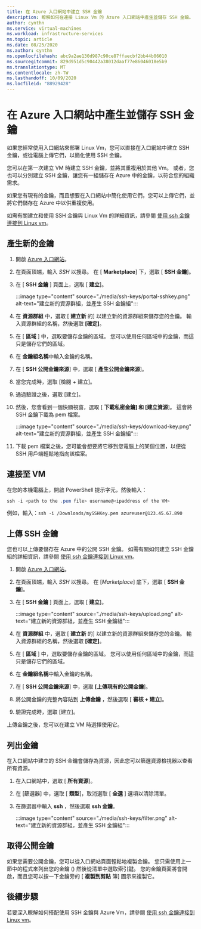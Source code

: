 ```yaml
---
title: 在 Azure 入口網站中建立 SSH 金鑰
description: 瞭解如何在連接 Linux Vm 的 Azure 入口網站中產生並儲存 SSH 金鑰。
author: cynthn
ms.service: virtual-machines
ms.workload: infrastructure-services
ms.topic: article
ms.date: 08/25/2020
ms.author: cynthn
ms.openlocfilehash: abc9a2ae130d987c90ce87ffaecbf2bb44b06010
ms.sourcegitcommit: 829d951d5c90442a38012daaf77e86046018e5b9
ms.translationtype: MT
ms.contentlocale: zh-TW
ms.lasthandoff: 10/09/2020
ms.locfileid: "88929428"
---
```

# <a name="generate-and-store-ssh-keys-in-the-azure-portal"></a>在 Azure 入口網站中產生並儲存 SSH 金鑰

如果您經常使用入口網站來部署 Linux Vm，您可以直接在入口網站中建立 SSH 金鑰，或從電腦上傳它們，以簡化使用 SSH 金鑰。

您可以在第一次建立 VM 時建立 SSH 金鑰，並將其重複用於其他 Vm。 或者，您也可以分別建立 SSH 金鑰，讓您有一組儲存在 Azure 中的金鑰，以符合您的組織需求。 

如果您有現有的金鑰，而且想要在入口網站中簡化使用它們，您可以上傳它們，並將它們儲存在 Azure 中以供重複使用。

如需有關建立和使用 SSH 金鑰與 Linux Vm 的詳細資訊，請參閱 [使用 ssh 金鑰連接到 Linux vm](./linux/ssh-from-windows.md)。

## <a name="generate-new-keys"></a>產生新的金鑰

1. 開啟 [Azure 入口網站](https://portal.azure.com)。

1. 在頁面頂端，輸入 *SSH* 以搜尋。 在 [ **Marketplace**] 下，選取 [ **SSH 金鑰**]。

1. 在 [ **SSH 金鑰** ] 頁面上，選取 [ **建立**]。

   :::image type="content" source="./media/ssh-keys/portal-sshkey.png" alt-text="建立新的資源群組，並產生 SSH 金鑰組":::

1. 在 **資源群組** 中，選取 [ **建立新** 的] 以建立新的資源群組來儲存您的金鑰。 輸入資源群組的名稱，然後選取 **[確定]**。

1. 在 [ **區域** ] 中，選取要儲存金鑰的區域。 您可以使用任何區域中的金鑰，而這只是儲存它們的區域。

1. 在 **金鑰組名稱**中輸入金鑰的名稱。

1. 在 [ **SSH 公開金鑰來源**] 中，選取 [ **產生公開金鑰來源**]。 

1. 當您完成時，選取 [檢閱 + 建立]。

1. 通過驗證之後，選取 [建立]。

1. 然後，您會看到一個快顯視窗，選取 [ **下載私密金鑰] 和 [建立資源**]。 這會將 SSH 金鑰下載為 pem 檔案。

   :::image type="content" source="./media/ssh-keys/download-key.png" alt-text="建立新的資源群組，並產生 SSH 金鑰組":::

1. 下載 pem 檔案之後，您可能會想要將它移到您電腦上的某個位置，以便從 SSH 用戶端輕鬆地指向該檔案。


## <a name="connect-to-the-vm"></a>連接至 VM

在您的本機電腦上，開啟 PowerShell 提示字元，然後輸入：

```powershell
ssh -i <path to the .pem file> username@<ipaddress of the VM>
```

例如，輸入：`ssh -i /Downloads/mySSHKey.pem azureuser@123.45.67.890`


## <a name="upload-an-ssh-key"></a>上傳 SSH 金鑰

您也可以上傳要儲存在 Azure 中的公開 SSH 金鑰。 如需有關如何建立 SSH 金鑰組的詳細資訊，請參閱 [使用 ssh 金鑰連接到 Linux vm](./linux/ssh-from-windows.md)。

1. 開啟 [Azure 入口網站](https://portal.azure.com)。

1. 在頁面頂端，輸入 *SSH* 以搜尋。 在 [*Marketplace*] 底下，選取 [ **SSH 金鑰**]。

1. 在 [ **SSH 金鑰** ] 頁面上，選取 [ **建立**]。

   :::image type="content" source="./media/ssh-keys/upload.png" alt-text="建立新的資源群組，並產生 SSH 金鑰組":::

1. 在 **資源群組** 中，選取 [ **建立新** 的] 以建立新的資源群組來儲存您的金鑰。 輸入資源群組的名稱，然後選取 **[確定]**。

1. 在 [ **區域** ] 中，選取要儲存金鑰的區域。 您可以使用任何區域中的金鑰，而這只是儲存它們的區域。

1. 在 **金鑰組名稱**中輸入金鑰的名稱。

1. 在 [ **SSH 公開金鑰來源**] 中，選取 **[上傳現有的公開金鑰**]。 

1. 將公開金鑰的完整內容貼到 **上傳金鑰** ，然後選取 [ **審核 + 建立**]。

1. 驗證完成時，選取 [建立]。 

上傳金鑰之後，您可以在建立 VM 時選擇使用它。

## <a name="list-keys"></a>列出金鑰

在入口網站中建立的 SSH 金鑰會儲存為資源，因此您可以篩選資源檢視器以查看所有資源。

1. 在入口網站中，選取 [ **所有資源**]。
1. 在 [篩選器] 中，選取 [ **類型**]，取消選取 [ **全選** ] 選項以清除清單。
1. 在篩選器中輸入 **ssh** ，然後選取 **ssh 金鑰**。

   :::image type="content" source="./media/ssh-keys/filter.png" alt-text="建立新的資源群組，並產生 SSH 金鑰組":::

## <a name="get-the-public-key"></a>取得公開金鑰

如果您需要公開金鑰，您可以從入口網站頁面輕鬆地複製金鑰。 您只需使用上一節中的程式來列出您的金鑰 () 然後從清單中選取索引鍵。 您的金鑰頁面將會開啟，而且您可以按一下金鑰旁的 [ **複製到剪貼** 簿] 圖示來複製它。

## <a name="next-steps"></a>後續步驟

若要深入瞭解如何搭配使用 SSH 金鑰與 Azure Vm，請參閱 [使用 ssh 金鑰連接到 Linux vm](./linux/ssh-from-windows.md)。
